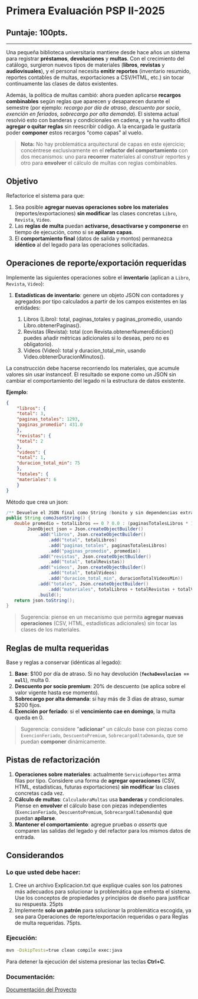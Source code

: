 # Primera Evaluación PSP II-2025

## Puntaje: 100pts.

---

Una pequeña biblioteca universitaria mantiene desde hace años un sistema para registrar **préstamos**, **devoluciones** 
y **multas**. Con el crecimiento del catálogo, surgieron nuevos tipos de materiales (**libros**, **revistas** y **audiovisuales**), 
y el personal necesita **emitir reportes** (inventario resumido, reportes contables de multas, exportaciones a CSV/HTML, etc.) 
sin tocar continuamente las clases de datos existentes.

Además, la política de multas cambió: ahora pueden aplicarse **recargos combinables** según reglas que aparecen y desaparecen 
durante el semestre (por ejemplo: *recargo por día de atraso*, *descuento por socio*, *exención en feriados*, *sobrecargo 
por alta demanda*). El sistema actual resolvió esto con banderas y condicionales en cadena, y se ha vuelto difícil **agregar o quitar reglas** 
sin reescribir código. A la encargada le gustaría poder **componer** estos recargos “como capas” al vuelo.

> **Nota:** No hay problemática arquitectural de capas en este ejercicio; concéntrese exclusivamente en el **refactor del comportamiento** con dos mecanismos: uno para **recorrer** materiales al construir reportes y otro para **envolver** el cálculo de multas con reglas combinables.

## Objetivo

Refactorice el sistema para que:

1. Sea posible **agregar nuevas operaciones sobre los materiales** (reportes/exportaciones) **sin modificar** las clases 
concretas `Libro`, `Revista`, `Video`.
2. Las **reglas de multa** puedan **activarse, desactivarse y componerse** en tiempo de ejecución, como si se **apilaran
capas**.
3. El **comportamiento final** (datos de salida y montos) permanezca **idéntico** al del legado para las operaciones 
solicitadas.

## Operaciones de reporte/exportación requeridas

Implemente las siguientes operaciones sobre el **inventario** (aplican a `Libro`, `Revista`, `Video`):

1. **Estadísticas de inventario**: genere un objeto JSON con contadores y agregados por tipo calculados a partir de los 
campos existentes en las entidades: 

   1. Libros (Libro): total, paginas_totales y paginas_promedio, usando Libro.obtenerPaginas().
   2. Revistas (Revista): total (con Revista.obtenerNumeroEdicion() puedes añadir métricas adicionales si lo deseas, 
      pero no es obligatorio).
   3. Videos (Video): total y duracion_total_min, usando Video.obtenerDuracionMinutos().

La construcción debe hacerse recorriendo los materiales, que acumule valores sin usar instanceof. El resultado se expone
como un JSON sin cambiar el comportamiento del legado ni la estructura de datos existente.

**Ejemplo**:
```json
{
    "libros": {
    "total": 3,
    "paginas_totales": 1293,
    "paginas_promedio": 431.0
    },
    "revistas": {
    "total": 2
    },
    "videos": {
    "total": 1,
    "duracion_total_min": 75
    },
    "totales": {
    "materiales": 6
    }
}
```
Método que crea un json:
```java
/** Devuelve el JSON final como String (bonito y sin dependencias extra). */
public String comoJsonString() {
   double promedio = totalLibros == 0 ? 0.0 : (paginasTotalesLibros * 1.0 / totalLibros);
        JsonObject json = Json.createObjectBuilder()
            .add("libros", Json.createObjectBuilder()
                .add("total", totalLibros)
                .add("paginas_totales", paginasTotalesLibros)
                .add("paginas_promedio", promedio))
            .add("revistas", Json.createObjectBuilder()
                .add("total", totalRevistas))
            .add("videos", Json.createObjectBuilder()
                .add("total", totalVideos)
                .add("duracion_total_min", duracionTotalVideosMin))
            .add("totales", Json.createObjectBuilder()
                .add("materiales", totalLibros + totalRevistas + totalVideos))
            .build();
   return json.toString();
}
```

> Sugerencia: piense en un mecanismo que permita **agregar nuevas operaciones** (CSV, HTML, estadísticas adicionales) 
sin tocar las clases de los materiales.

## Reglas de multa requeridas

Base y reglas a conservar (idénticas al legado):

1. **Base**: $100 por día de atraso. Si no hay devolución (**`fechaDevolucion == null`**), multa 0.
2. **Descuento por socio premium**: 20% de descuento (se aplica sobre el valor vigente hasta ese momento).
3. **Sobrecargo por alta demanda**: si hay más de 3 días de atraso, sumar $200 fijos.
4. **Exención por feriado**: si el **vencimiento cae en domingo**, la multa queda en 0.

> Sugerencia: considere “**adicionar**” un cálculo base con piezas como `ExencionFeriado`, `DescuentoPremium`, 
`SobrecargoAltaDemanda`, que se puedan **componer** dinámicamente.

## Pistas de refactorización

1. **Operaciones sobre materiales**: actualmente `ServicioReportes` arma filas por tipo. Considere una forma de **agregar
operaciones** (CSV, HTML, estadísticas, futuras exportaciones) **sin modificar** las clases concretas cada vez.
2. **Cálculo de multas**: `CalculadoraMultas` usa **banderas** y condicionales. Piense en **envolver** el cálculo base 
con piezas independientes (`ExencionFeriado`, `DescuentoPremium`, `SobrecargoAltaDemanda`) que puedan **apilarse**.
3. **Mantener el comportamiento**: agregue pruebas o *asserts* que comparen las salidas del legado y del refactor para 
los mismos datos de entrada.

## Considerandos

### Lo que usted debe hacer:

1. Cree un archivo Explicacion.txt que explique cuales son los patrones más adecuados para solucionar la problemática
que enfrenta el sistema. Use los conceptos de propiedades y principios de diseño para justificar su respuesta. 25pts
2. Implemente **solo un patrón** para solucionar la problemática escogida, ya sea para Operaciones de reporte/exportación requeridas
o para Reglas de multa requeridas. 75pts.

### Ejecución:

```bash
mvn -DskipTests=true clean compile exec:java
```
Para detener la ejecución del sistema presionar las teclas **Ctrl+C**.

### Documentación:

[Documentación del Proyecto](documentacion/apidocs/index.html)

